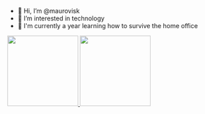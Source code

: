 
- 👋 Hi, I’m @maurovisk
- 👀 I’m interested in technology
- 🌱 I'm currently a year learning how to survive the home office


<div>
<a href="https://github.com/maurovisk">
<img height="160em" src="https://github-readme-stats-git-masterrstaa-rickstaa.vercel.app/api?username=maurovisk&show_icons=true&theme=dracula&include_allcommits=true&count_private=true" />
<img height="160em" src="https://github-readme-stats-git-masterrstaa-rickstaa.vercel.app/api/top-langs/?username=maurovisk&show_icons=true&theme=dracula&layout=compact" />
</div>
